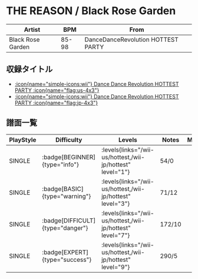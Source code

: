 # THE REASON / Black Rose Garden

|Artist|BPM|From|
|------|---|----|
|Black Rose Garden|85-98|DanceDanceRevolution HOTTEST PARTY|

## 収録タイトル

- [:icon{name="simple-icons:wii"} Dance Dance Revolution HOTTEST PARTY :icon{name="flag:us-4x3"}](/wii-us/hottest)
- [:icon{name="simple-icons:wii"} Dance Dance Revolution HOTTEST PARTY :icon{name="flag:jp-4x3"}](/wii-jp/hottest)

## 譜面一覧

|PlayStyle|Difficulty|Levels|Notes|Movie|
|---------|----------|------|-----|-----|
|SINGLE| :badge[BEGINNER]{type="info"}| :levels{links="/wii-us/hottest,/wii-jp/hottest" level="1"}|54/0||
|SINGLE| :badge[BASIC]{type="warning"}| :levels{links="/wii-us/hottest,/wii-jp/hottest" level="3"}|71/12||
|SINGLE| :badge[DIFFICULT]{type="danger"}| :levels{links="/wii-us/hottest,/wii-jp/hottest" level="7"}|172/10||
|SINGLE| :badge[EXPERT]{type="success"}| :levels{links="/wii-us/hottest,/wii-jp/hottest" level="9"}|290/5||
